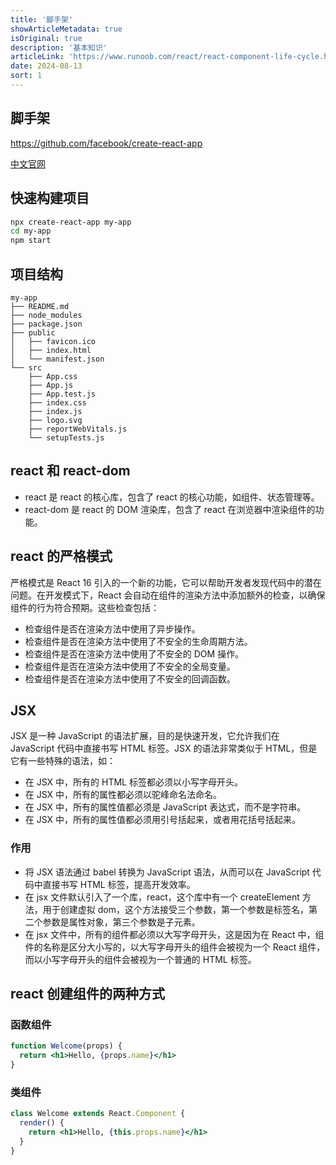 ```yaml
---
title: '脚手架'
showArticleMetadata: true
isOriginal: true
description: '基本知识'
articleLink: 'https://www.runoob.com/react/react-component-life-cycle.html'
date: 2024-08-13
sort: 1
---
```


## 脚手架

https://github.com/facebook/create-react-app

[中文官网](https://react.docschina.org/)

## 快速构建项目

```bash
npx create-react-app my-app
cd my-app
npm start
```

## 项目结构

```
my-app
├── README.md
├── node_modules
├── package.json
├── public
│   ├── favicon.ico
│   ├── index.html
│   └── manifest.json
└── src
    ├── App.css
    ├── App.js
    ├── App.test.js
    ├── index.css
    ├── index.js
    ├── logo.svg
    ├── reportWebVitals.js
    └── setupTests.js
```

## react 和 react-dom

- react 是 react 的核心库，包含了 react 的核心功能，如组件、状态管理等。
- react-dom 是 react 的 DOM 渲染库，包含了 react 在浏览器中渲染组件的功能。

## react 的严格模式

严格模式是 React 16 引入的一个新的功能，它可以帮助开发者发现代码中的潜在问题。在开发模式下，React 会自动在组件的渲染方法中添加额外的检查，以确保组件的行为符合预期。这些检查包括：

- 检查组件是否在渲染方法中使用了异步操作。
- 检查组件是否在渲染方法中使用了不安全的生命周期方法。
- 检查组件是否在渲染方法中使用了不安全的 DOM 操作。
- 检查组件是否在渲染方法中使用了不安全的全局变量。
- 检查组件是否在渲染方法中使用了不安全的回调函数。

## JSX

JSX 是一种 JavaScript 的语法扩展，目的是快速开发，它允许我们在 JavaScript 代码中直接书写 HTML 标签。JSX 的语法非常类似于 HTML，但是它有一些特殊的语法，如：

- 在 JSX 中，所有的 HTML 标签都必须以小写字母开头。
- 在 JSX 中，所有的属性都必须以驼峰命名法命名。
- 在 JSX 中，所有的属性值都必须是 JavaScript 表达式，而不是字符串。
- 在 JSX 中，所有的属性值都必须用引号括起来，或者用花括号括起来。

### 作用

- 将 JSX 语法通过 babel 转换为 JavaScript 语法，从而可以在 JavaScript 代码中直接书写 HTML 标签，提高开发效率。
- 在 jsx 文件默认引入了一个库，react，这个库中有一个 createElement 方法，用于创建虚拟 dom，这个方法接受三个参数，第一个参数是标签名，第二个参数是属性对象，第三个参数是子元素。
- 在 jsx 文件中，所有的组件都必须以大写字母开头，这是因为在 React 中，组件的名称是区分大小写的，以大写字母开头的组件会被视为一个 React 组件，而以小写字母开头的组件会被视为一个普通的 HTML 标签。

## react 创建组件的两种方式

### 函数组件

```jsx
function Welcome(props) {
  return <h1>Hello, {props.name}</h1>
}
```

### 类组件

```jsx
class Welcome extends React.Component {
  render() {
    return <h1>Hello, {this.props.name}</h1>
  }
}
```
